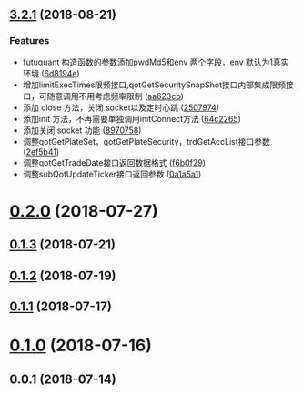 <a name="3.2.1"></a>
## [3.2.1](https://github.com/yisbug/futuquant/compare/0.2.0...3.2.1) (2018-08-21)


### Features

* futuquant 构造函数的参数添加pwdMd5和env 两个字段，env 默认为1真实环境 ([6d8194e](https://github.com/yisbug/futuquant/commit/6d8194e))
* 增加limitExecTimes限频接口,qotGetSecuritySnapShot接口内部集成限频接口，可随意调用不用考虑频率限制 ([aa623cb](https://github.com/yisbug/futuquant/commit/aa623cb))
* 添加 close 方法，关闭 socket以及定时心跳 ([2507974](https://github.com/yisbug/futuquant/commit/2507974))
* 添加init 方法，不再需要单独调用initConnect方法 ([64c2265](https://github.com/yisbug/futuquant/commit/64c2265))
* 添加关闭 socket 功能 ([8970758](https://github.com/yisbug/futuquant/commit/8970758))
* 调整qotGetPlateSet，qotGetPlateSecurity，trdGetAccList接口参数 ([2ef5b41](https://github.com/yisbug/futuquant/commit/2ef5b41))
* 调整qotGetTradeDate接口返回数据格式 ([f6b0f29](https://github.com/yisbug/futuquant/commit/f6b0f29))
* 调整subQotUpdateTicker接口返回参数 ([0a1a5a1](https://github.com/yisbug/futuquant/commit/0a1a5a1))



<a name="0.2.0"></a>
# [0.2.0](https://github.com/yisbug/futuquant/compare/0.1.3...0.2.0) (2018-07-27)



<a name="0.1.3"></a>
## [0.1.3](https://github.com/yisbug/futuquant/compare/0.1.2...0.1.3) (2018-07-21)



<a name="0.1.2"></a>
## [0.1.2](https://github.com/yisbug/futuquant/compare/0.1.1...0.1.2) (2018-07-19)



<a name="0.1.1"></a>
## [0.1.1](https://github.com/yisbug/futuquant/compare/0.1.0...0.1.1) (2018-07-17)



<a name="0.1.0"></a>
# [0.1.0](https://github.com/yisbug/futuquant/compare/0.0.1...0.1.0) (2018-07-16)



<a name="0.0.1"></a>
## 0.0.1 (2018-07-14)



